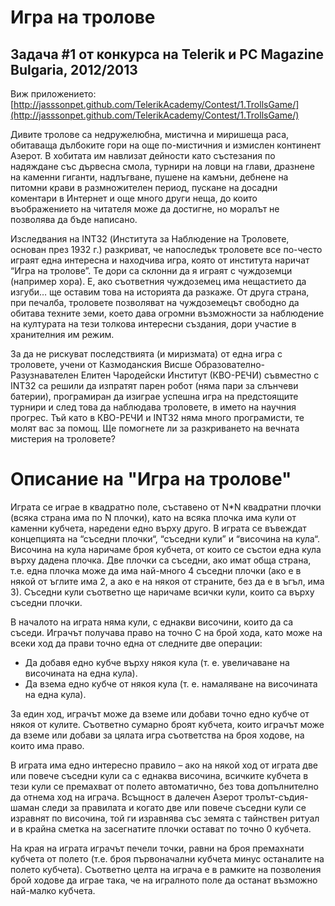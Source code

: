 # Игра на тролове
## Задача #1 от конкурса на Telerik и PC Magazine Bulgaria, 2012/2013

Виж приложението: [http://jasssonpet.github.com/TelerikAcademy/Contest/1.TrollsGame/](http://jasssonpet.github.com/TelerikAcademy/Contest/1.TrollsGame/)

Дивите тролове са недружелюбна, мистична и миришеща раса, обитаваща дълбоките гори на още по-мистичния и измислен континент Азерот. В хобитата им навлизат дейности като състезания по надяждане със дървесна смола, турнири на ловци на глави, дразнене на каменни гиганти, надлъгване, пушене на камъни, дебнене на питомни крави в размножителен период, пускане на досадни коментари в Интернет и още много други неща, до които въображението на читателя може да достигне, но моралът не позволява да бъде написано.

Изследвания на INT32 (Института за Наблюдение на Троловете, основан през 1932 г.) разкриват, че напоследък троловете все по-често играят една интересна и находчива игра, която от института наричат “Игра на тролове”. Те дори са склонни да я играят с чуждоземци (например хора). Е, ако съответния чуждоземец има нещастието да изгуби… ще оставим това на историята да разкаже. От друга страна, при печалба, троловете позволяват на чуждоземецът свободно да обитава техните земи, което дава огромни възможности за наблюдение на културата на тези толкова интересни създания, дори участие в хранителния им режим.

За да не рискуват последствията (и миризмата) от една игра с троловете,  учени от Казмоданския Висше Образователно-Разузнавателен Елитен Чародейски Институт (КВО-РЕЧИ) съвместно с INT32 са решили да изпратят парен робот (няма пари за слънчеви батерии), програмиран да изиграе успешна игра на предстоящите турнири и след това да наблюдава троловете, в името на научния прогрес. Тъй като в КВО-РЕЧИ и INT32 няма много програмисти, те молят вас за помощ. Ще помогнете ли за разкриването на вечната мистерия на троловете?

# Описание на "Игра на тролове"

Играта се играе в квадратно поле, съставено от N*N квадратни плочки (всяка страна има по N плочки), като на всяка плочка има кули от каменни кубчета, наредени едно върху друго. В играта се въвеждат концепцията на “съседни плочки“, “съседни кули” и “височина на кула“. Височина на кула наричаме броя кубчета, от които се състои една кула върху дадена плочка. Две плочки са съседни, ако имат обща страна, т.е. една плочка може да има най-много 4 съседни плочки (ако е в някой от ъглите има 2, а ако е на някоя от страните, без да е в ъгъл, има 3). Съседни кули съответно ще наричаме всички кули, които са върху съседни плочки.

В началото на играта няма кули, с еднакви височини, които да са съседи. Играчът получава право на точно C на брой хода, като може на всеки ход да прави точно една от следните две операции:

* Да добавя едно кубче върху някоя кула (т. е. увеличаване на височината на една кула).
* Да взема едно кубче от някоя кула (т. е. намаляване на височината на една кула).

За един ход, играчът може да вземе или добави точно едно кубче от някоя от кулите. Съответно сумарно броят кубчета, които играчът може да вземе или добави за цялата игра съответства на броя ходове, на които има право.

В играта има едно интересно правило – ако на някой ход от играта две или повече съседни кули са с еднаква височина, всичките кубчета в тези кули се премахват от полето автоматично, без това допълнително да отнема ход на играча. Всъщност в далечен Азерот тролът-съдия-шаман следи за правилата и когато две или повече съседни кули се изравнят по височина, той ги изравнява със земята с тайнствен ритуал и в крайна сметка на засегнатите плочки остават по точно 0 кубчета.

На края на играта играчът печели точки, равни на броя премахнати кубчета от полето (т.е. броя първоначални кубчета минус останалите на полето кубчета). Съответно целта на играча е в рамките на позволения брой ходове да играе така, че на игралното поле да останат възможно най-малко кубчета.
